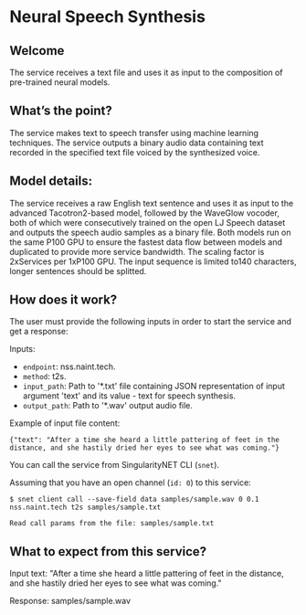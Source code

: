 # Neural Speech Synthesis


## Welcome

The service receives a text file and uses it as input to the composition of pre-trained neural models.

## What’s the point?

The service makes text to speech transfer using machine learning techniques.
The service outputs a binary audio data containing text recorded in the specified text file voiced by the synthesized voice.

## Model details:

The service receives a raw English text sentence and uses it as input to the advanced Tacotron2-based model, followed by the WaveGlow vocoder, both of which were consecutively trained on the open LJ Speech dataset and outputs the speech audio samples as a binary file. Both models run on the same P100 GPU to ensure the fastest data flow between models and duplicated to provide more service bandwidth. The scaling factor is 2xServices per 1xP100 GPU. The input sequence is limited to140 characters, longer sentences should be splitted.

## How does it work?

The user must provide the following inputs in order to start the service and get a response:

Inputs:

 -   `endpoint`: nss.naint.tech.
 -   `method`: t2s.
 -   `input_path`: Path to '\*.txt' file containing JSON representation of input argument 'text' and its value - text for speech synthesis.
 -   `output_path`: Path to '\*.wav' output audio file.

Example of input file content:

```
{"text": "After a time she heard a little pattering of feet in the distance, and she hastily dried her eyes to see what was coming."}
```

You can call the service from SingularityNET CLI (`snet`).

Assuming that you have an open channel (`id: 0`) to this service:

```
$ snet client call --save-field data samples/sample.wav 0 0.1 nss.naint.tech t2s samples/sample.txt

Read call params from the file: samples/sample.txt
```

## What to expect from this service?

Input text:
"After a time she heard a little pattering of feet in the distance, and she hastily dried her eyes to see what was coming."

Response:
samples/sample.wav
